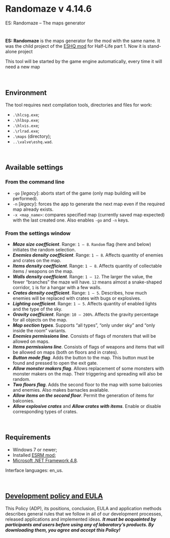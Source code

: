 # Randomaze v 4.14.6

ES: Randomaze – The maps generator

#

**ES: Randomaze** is the maps generator for the mod with the same name.
It was the child project of the [ESHQ mod](https://moddb.com/mods/eshq) for Half-Life part 1.
Now it is stand-alone project

This tool will be started by the game engine automatically, every time it will need a new map

&nbsp;



## Environment

The tool requires next compilation tools, directories and files for work:
- `.\hlcsg.exe`;
- `.\hlbsp.exe`;
- `.\hlvis.exe`;
- `.\rlrad.exe`;
- `.\maps` (directory);
- `..\valve\eshq.wad`.

&nbsp;



## Available settings

### From the command line

- `-go` [*legacy*]: aborts start of the game (only map building will be performed).
- `-n` [*legacy*]: forces the app to generate the next map even if the required map already exists.
- `-x <map_name>`: compares specified map (currently saved map expected) with the last created one. Also enables `-go` and `-n` keys.

### From the settings window

- ***Maze size coefficient***. Range: `1 – 8`. `Random` flag (here and below) initiates the random selection.
- ***Enemies density coefficient***. Range: `1 – 8`. Affects quantity of enemies and crates on the map.
- ***Items density coefficient***. Range: `1 – 8`. Affects quantity of collectable items / weapons on the map.
- ***Walls density coefficient***. Range: `1 – 12`. The larger the value, the fewer “branches” the maze will have.
  `12` means almost a snake-shaped corridor, `1` is for a hangar with a few walls.
- ***Crates density coefficient***. Range: `1 – 5`. Describes, how much enemies will be replaced with crates with bugs or explosives.
- ***Lighting coefficient***. Range: `1 – 5`. Affects quantity of enabled lights and the type of the sky.
- ***Gravity coefficient***. Range: `10 – 200%`. Affects the gravity percentage for all objects on the map.
- ***Map section types***. Supports “all types”, “only under sky” and “only inside the room” variants.
- ***Enemies permissions line***. Consists of flags of monsters that will be allowed on maps.
- ***Items permissions line***. Consists of flags of weapons and items that will be allowed on maps (both on floors and in crates).
- ***Button mode flag***. Adds the button to the map. This button must be found and pressed to open the exit gate.
- ***Allow monster makers flag***. Allows replacement of some monsters with monster makers on the map. Their triggering and spreading will also be random.
- ***Two floors flag***. Adds the second floor to the map with some balconies and enemies. Also makes barnacles available.
- ***Allow items on the second floor***. Permit the generation of items for balconies.
- ***Allow explosive crates*** and ***Allow crates with items***. Enable or disable corresponding types of crates.

&nbsp;



## Requirements

- Windows 7 or newer;
- Installed [ESRM mod](https://moddb.com/mods/esrm);
- [Microsoft .NET Framework 4.8](https://go.microsoft.com/fwlink/?linkid=2088631).

Interface languages: en_us.

&nbsp;



## [Development policy and EULA](https://adslbarxatov.github.io/ADP)

This Policy (ADP), its positions, conclusion, EULA and application methods
describes general rules that we follow in all of our development processes, released applications and implemented ideas.
***It must be acquainted by participants and users before using any of laboratory’s products.
By downloading them, you agree and accept this Policy!***
